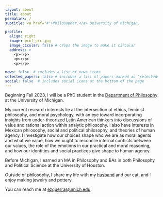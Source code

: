 ```yaml
---
layout: about
title: about
permalink: /
subtitle: <a href='#'>Philosopher.</a> University of Michigan. 

profile:
  align: right
  image: prof_pic.jpg
  image_cicular: false # crops the image to make it circular
  address: >
    <p></p>
    <p></p>
    <p></p>

news: false  # includes a list of news items
selected_papers: false # includes a list of papers marked as "selected={true}"
social: false  # includes social icons at the bottom of the page
---
```


Beginning Fall 2023, I will be a PhD student in the [Department of Philosophy](https://lsa.umich.edu/philosophy) at the University of Michigan. 

My current research interests lie at the intersection of ethics, feminist philosophy, and moral psychology, with an eye toward incorporating insights from under-theorized Latin American thinkers into discussions of value and rational action within analytic philosophy. I also have interests in Mexican philosophy, social and political philosophy, and theories of human agency. I investigate how our choices shape who we are as moral agents and what we value, how we ought to reconcile internal conflicts between our values, the role of the emotions in our practical and moral reasoning, and how our identities and social practices give shape to human agency. 


Before Michigan, I earned an MA in Philosophy and BAs in both Philosophy and Political Science at the University of Houston.


Outside of philosophy, I share my life with my [husband](http://phkieval.com) and our cat, and I enjoy making jewelry and pottery.

You can reach me at [ezquerra@umich.edu](mailto:ezquerra@umich.edu).

